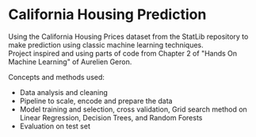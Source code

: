 # California Housing Prediction

Using the California Housing Prices dataset from the StatLib repository to make prediction using classic machine learning techniques.  
Project inspired and using parts of code from Chapter 2 of "Hands On Machine Learning" of Aurelien Geron.  
  
Concepts and methods used:  
- Data analysis and cleaning  
- Pipeline to scale, encode and prepare the data  
- Model training and selection, cross validation, Grid search method on Linear Regression, Decision Trees, and Random Forests
- Evaluation on test set
